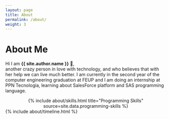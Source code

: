 ```yaml
---
layout: page
title: About
permalink: /about/
weight: 3
---
```


# **About Me**

Hi I am **{{ site.author.name }}** :wave:,<br>
another crazy person in love with technology, and who believes that with her help we can live much better. I am currently in the second year of the computer engineering graduation at FEUP and I am doing an internship at PPN Tecnologia, learning about SalesForce platform and SAS programming language.

<div class="row" align="center">
{% include about/skills.html title="Programming Skills" source=site.data.programming-skills %}
</div>

<div class="row">
{% include about/timeline.html %}
</div>